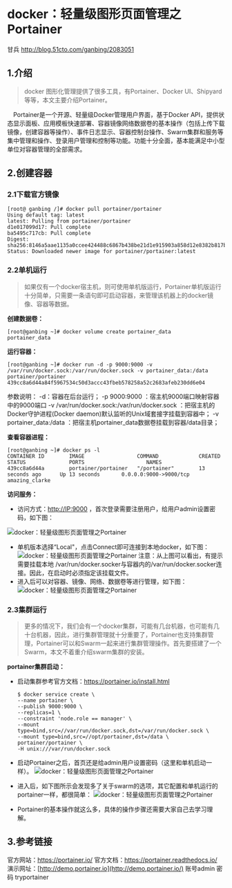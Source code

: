 # docker：轻量级图形页面管理之Portainer

甘兵 http://blog.51cto.com/ganbing/2083051

## 1.介绍

> docker 图形化管理提供了很多工具，有Portainer、Docker UI、Shipyard等等，本文主要介绍Portainer。

 Portainer是一个开源、轻量级Docker管理用户界面，基于Docker API，提供状态显示面板、应用模板快速部署、容器镜像网络数据卷的基本操作（包括上传下载镜像，创建容器等操作）、事件日志显示、容器控制台操作、Swarm集群和服务等集中管理和操作、登录用户管理和控制等功能。功能十分全面，基本能满足中小型单位对容器管理的全部需求。

## 2.创建容器

### 2.1下载官方镜像

```
[root@ ganbing /]# docker pull portainer/portainer
Using default tag: latest
latest: Pulling from portainer/portainer
d1e017099d17: Pull complete 
ba5495c717cb: Pull complete 
Digest: sha256:8146a5aae1135a0ccee424488c6867b438be21d1e915903a858d12e8382b817b
Status: Downloaded newer image for portainer/portainer:latest
```

### 2.2单机运行

> 如果仅有一个docker宿主机，则可使用单机版运行，Portainer单机版运行十分简单，只需要一条语句即可启动容器，来管理该机器上的docker镜像、容器等数据。

**创建数据卷：**

```
[root@ganbing ~]# docker volume create portainer_data
portainer_data
```

**运行容器：**

```
[root@ganbing ~]# docker run -d -p 9000:9000 -v /var/run/docker.sock:/var/run/docker.sock -v portainer_data:/data portainer/portainer
439cc8a6d44a84f5967534c50d3accc43fbeb578258a52c2683afeb230dd6e04
```

参数说明：
-d：容器在后台运行；
-p 9000:9000 ：宿主机9000端口映射容器中的9000端口
-v /var/run/docker.sock:/var/run/docker.sock ：把宿主机的Docker守护进程(Docker daemon)默认监听的Unix域套接字挂载到容器中；
-v portainer_data:/data ：把宿主机portainer_data数据卷挂载到容器/data目录；

**查看容器进程：**

```
[root@ganbing ~]# docker ps -l
CONTAINER ID        IMAGE                 COMMAND             CREATED             STATUS              PORTS                    NAMES
439cc8a6d44a        portainer/portainer   "/portainer"        13 seconds ago      Up 13 seconds       0.0.0.0:9000->9000/tcp   amazing_clarke
```

**访问服务：**

- 访问方式：[http://IP:9000](http://ip:9000/) ，首次登录需要注册用户，给用户admin设置密码，如下图：

![docker：轻量级图形页面管理之Portainer](http://i2.51cto.com/images/blog/201803/05/5b88849fe1e52c6fb6fa78b74aded19c.png?x-oss-process=image/watermark,size_16,text_QDUxQ1RP5Y2a5a6i,color_FFFFFF,t_100,g_se,x_10,y_10,shadow_90,type_ZmFuZ3poZW5naGVpdGk=)

- 单机版本选择“Local"，点击Connect即可连接到本地docker，如下图：
  ![docker：轻量级图形页面管理之Portainer](http://i2.51cto.com/images/blog/201803/05/d0ac00ebaa10a3cad79cbbe2687b6ab0.png?x-oss-process=image/watermark,size_16,text_QDUxQ1RP5Y2a5a6i,color_FFFFFF,t_100,g_se,x_10,y_10,shadow_90,type_ZmFuZ3poZW5naGVpdGk=)
  注意：从上图可以看出，有提示需要挂载本地 /var/run/docker.socker与容器内的/var/run/docker.socker连接。因此，在启动时必须指定该挂载文件。
- 进入后可以对容器、镜像、网络、数据卷等进行管理，如下图：
  ![docker：轻量级图形页面管理之Portainer](http://i2.51cto.com/images/blog/201803/05/b138b2e9e8f5d0748df6fde86da103c0.png?x-oss-process=image/watermark,size_16,text_QDUxQ1RP5Y2a5a6i,color_FFFFFF,t_100,g_se,x_10,y_10,shadow_90,type_ZmFuZ3poZW5naGVpdGk=)

### 2.3集群运行

> 更多的情况下，我们会有一个docker集群，可能有几台机器，也可能有几十台机器，因此，进行集群管理就十分重要了，Portainer也支持集群管理，Portainer可以和Swarm一起来进行集群管理操作。首先要搭建了一个Swarm，本文不着重介绍swarm集群的安装。

**portainer集群启动：**

- 启动集群参考官方文档：<https://portainer.io/install.html>

  ```
  $ docker service create \
  --name portainer \
  --publish 9000:9000 \
  --replicas=1 \
  --constraint 'node.role == manager' \
  --mount type=bind,src=//var/run/docker.sock,dst=/var/run/docker.sock \
  --mount type=bind,src=//opt/portainer,dst=/data \
  portainer/portainer \
  -H unix:///var/run/docker.sock
  ```

- 启动Portainer之后，首页还是给admin用户设置密码（这里和单机启动一样）。
  ![docker：轻量级图形页面管理之Portainer](http://i2.51cto.com/images/blog/201803/05/35c353abedce986cca4a3c3f91ec4a45.png?x-oss-process=image/watermark,size_16,text_QDUxQ1RP5Y2a5a6i,color_FFFFFF,t_100,g_se,x_10,y_10,shadow_90,type_ZmFuZ3poZW5naGVpdGk=)

- 进入后，如下图所示会发现多了关于swarm的选项，其它配置和单机运行的portainer一样，都很简单：
  ![docker：轻量级图形页面管理之Portainer](http://i2.51cto.com/images/blog/201803/05/c0e9e1e20302f7a8b318173dcce6eabb.png?x-oss-process=image/watermark,size_16,text_QDUxQ1RP5Y2a5a6i,color_FFFFFF,t_100,g_se,x_10,y_10,shadow_90,type_ZmFuZ3poZW5naGVpdGk=)

- Portainer的基本操作就这么多，具体的操作步骤还需要大家自己去学习理解。

## 3.参考链接

官方网站：<https://portainer.io/> 
官方文档：<https://portainer.readthedocs.io/> 
演示网址：[http://demo.portainer.io](http://demo.portainer.io/) 账号admin 密码 tryportainer